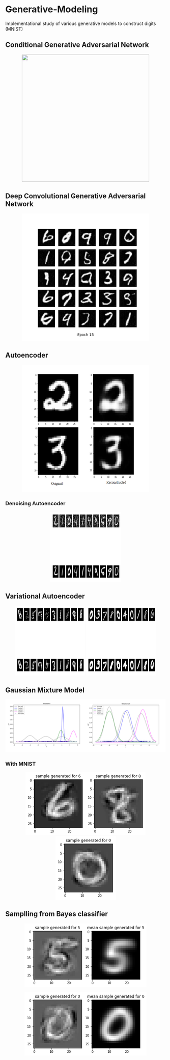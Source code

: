 # Generative-Modeling
Implementational study of various generative models to construct digits (MNIST)

## Conditional Generative Adversarial Network
<p align="center"><img src="/images/MNIST_cGAN_generation_animation.gif" height="400px" width="400px"></p>

## Deep Convolutional Generative Adversarial Network
<p align="center"><img src="/images/MNIST_DCGAN_15.png" height="400px" width="400px"></p>

## Autoencoder
<p align="center"><img src="/images/autoencoderimg.png" height="400px" width="400px"></p>

### Denoising Autoencoder
<p align="center"><img src="/images/denoising auto.png" height="220px" width="220px"></p>

## Variational Autoencoder
<p align="center"><img src="/images/vae-priors.png" height="220px" width="220px">   <img src="/images/vae-reconstructions.png" height="220px" width="220px"></p>

## Gaussian Mixture Model
<p align="center"><img src="/images/gmm syn.png"></p>

### With MNIST
<p align="center"><img src="/images/gmm mnist1.png"><img src="/images/gmm mnist2.png"><img src="/images/gmm mnist3.png"></p>

## Samplling from Bayes classifier
<p align="center"><img src="/images/bayes1.png"></p>
<p align="center"><img src="/images/bayes2.png"></p>
